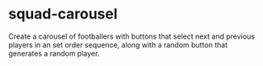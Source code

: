 # squad-carousel

Create a carousel of footballers with buttons that select next and previous players in an set order sequence, along with a random button that generates a random player.
